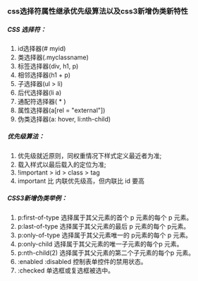 ### css选择符属性继承优先级算法以及css3新增伪类新特性

##### CSS 选择符：

1. id选择器(# myid)
2. 类选择器(.myclassname)
3. 标签选择器(div, h1, p)
4. 相邻选择器(h1 + p)
5. 子选择器(ul > li)
6. 后代选择器(li a)
7. 通配符选择器( * )
8. 属性选择器(a[rel = "external"])
9. 伪类选择器(a: hover, li:nth-child)

##### 优先级算法：

1. 优先级就近原则，同权重情况下样式定义最近者为准;
2. 载入样式以最后载入的定位为准;
3. !important >  id > class > tag
4. important 比 内联优先级高，但内联比 id 要高

##### CSS3新增伪类举例：

1. p:first-of-type  选择属于其父元素的首个 p 元素的每个 p 元素。
2. p:last-of-type   选择属于其父元素的最后 p 元素的每个 p元素。
3. p:only-of-type  选择属于其父元素唯一的 p元素的每个 p 元素。
4. p:only-child     选择属于其父元素的唯一子元素的每个p 元素。
5. p:nth-child(2)  选择属于其父元素的第二个子元素的每个p 元素。
6. :enabled :disabled 控制表单控件的禁用状态。
7. :checked         单选框或复选框被选中。